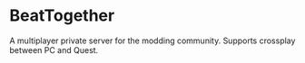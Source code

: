 # BeatTogether
A multiplayer private server for the modding community. Supports crossplay between PC and Quest.
